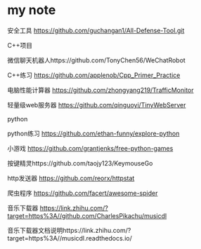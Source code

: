 # my note
安全工具
https://github.com/guchangan1/All-Defense-Tool.git

C++项目

微信聊天机器人https://github.com/TonyChen56/WeChatRobot

C++练习 https://github.com/applenob/Cpp_Primer_Practice

电脑性能计算器 https://github.com/zhongyang219/TrafficMonitor

轻量级web服务器 https://github.com/qinguoyi/TinyWebServer

python

python练习 https://github.com/ethan-funny/explore-python

小游戏 https://github.com/grantjenks/free-python-games

按键精灵https://github.com/taojy123/KeymouseGo

http发送器 https://github.com/reorx/httpstat

爬虫程序 https://github.com/facert/awesome-spider

音乐下载器 https://link.zhihu.com/?target=https%3A//github.com/CharlesPikachu/musicdl

音乐下载器文档说明https://link.zhihu.com/?target=https%3A//musicdl.readthedocs.io/
